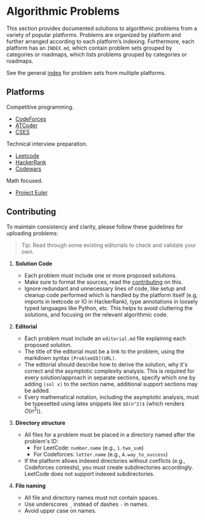 # Algorithmic Problems

This section provides documented solutions to algorithmic problems from a
variety of popular platforms. Problems are organized by platform and further
arranged according to each platform’s indexing. Furthermore, each platform has
an `INDEX.md`, which contain problem sets grouped by categories or roadmaps,
which lists problems grouped by categories or roadmaps.

See the general [index](./INDEX.md) for problem sets from multiple platforms.

## Platforms

Competitive programming.

- [CodeForces](https://codeforces.com/)
- [ATCoder](https://atcoder.jp/)
- [CSES](https://cses.fi/)

Technical interview preparation.

- [Leetcode](https://leetcode.com/)
- [HackerRank](https://www.hackerrank.com/)
- [Codewars](https://www.codewars.com)

Math focused.

- [Project Euler](https://projecteuler.net/)

## Contributing

To maintain consistency and clarity, please follow these guidelines for
uploading problems:

> Tip: Read through some existing editorials to check and validate your own.

1. **Solution Code**
   - Each problem must include one or more proposed solutions.
   - Make sure to format the sources, read the
     [contributing](../CONTRIBUTING.md#devtools) on this.
   - Ignore redundant and unnecessary lines of code, like setup and cleanup code
     performed which is handled by the platform itself (e.g, imports in leetcode
     or IO in HackerRank), type annotations in loosely typed languages like
     Python, etc. This helps to avoid cluttering the solutions, and focusing on
     the relevant algorithmic code.

2. **Editorial**

   - Each problem must include an `editorial.md` file explaining each proposed
     solution.
   - The title of the editorial must be a link to the problem, using the
     markdown syntax `[ProblemID](URL)`.
   - The editorial should describe how to derive the solution, why it's correct
     and the asymptotic complexity analysis. This is required for every
     solution/approach in separate sections, specify which one by adding
     `(sol x)` to the section name, additional support sections may be added.
   - Every mathematical notation, including the asymptotic analysis, must be
     typesetted using latex snippets like `$O(n^2)$` (which renders $O(n^2)$).

3. **Directory structure**
   - All files for a problem must be placed in a directory named after the
     problem's ID:
     - For LeetCode: `number.name` (e.g., `1.two_sum`)
     - For Codeforces: `letter.name` (e.g., `A.way_to_success`)
   - If the platform allows indexed directories without conflicts (e.g.,
     Codeforces contests), you must create subdirectories accordingly. LeetCode
     does not support indexed subdirectories.

4. **File naming**
   - All file and directory names must not contain spaces.
   - Use underscores `_` instead of dashes `-` in names.
   - Avoid upper case on names.
